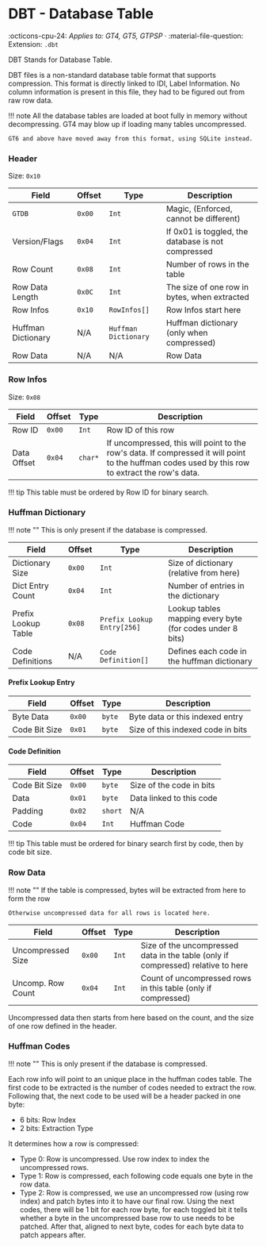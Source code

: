 # DBT - Database Table
:octicons-cpu-24: *Applies to: GT4, GT5, GTPSP* · :material-file-question: Extension: `.dbt`

DBT Stands for Database Table.

DBT files is a non-standard database table format that supports compression. This format is directly linked to IDI, Label Information. No column information is present in this file, they had to be figured out from raw row data.

!!! note
    All the database tables are loaded at boot fully in memory without decompressing. GT4 may blow up if loading many tables uncompressed.

    GT6 and above have moved away from this format, using SQLite instead.

### Header

Size: `0x10`

Field              | Offset         | Type                | Description                                          |
----------------   | ------------   | ----------          | --------------------------------------               |
`GTDB`             |  `0x00`        | `Int`               | Magic, (Enforced, cannot be different)               |
Version/Flags      |  `0x04`        | `Int`               | If 0x01 is toggled, the database is not compressed   |
Row Count          |  `0x08`        | `Int`               | Number of rows in the table                          |
Row Data Length    |  `0x0C`        | `Int`               | The size of one row in bytes, when extracted         |
Row Infos          |  `0x10`        | `RowInfos[]`        | Row Infos start here                                 |
Huffman Dictionary |  N/A           | `Huffman Dictionary`| Huffman dictionary (only when compressed)            |
Row Data           |  N/A           | N/A                 | Row Data                                             |

### Row Infos

Size: `0x08`

Field                  | Offset         | Type       | Description                            |
----------------       | -------------- | ---------- | -------------------------------------- |
Row ID                 |  `0x00`        | `Int`      | Row ID of this row                     |
Data Offset            |  `0x04`        | `char*`    | If uncompressed, this will point to the row's data. If compressed it will point to the huffman codes used by this row to extract the row's data. |

!!! tip
    This table must be ordered by Row ID for binary search.

### Huffman Dictionary

!!! note ""
    This is only present if the database is compressed.

Field              | Offset         | Type                      | Description                                               |
----------------   | ------------   | ----------                | --------------------------------------                    |
Dictionary Size    |  `0x00`        | `Int`                     | Size of dictionary (relative from here)                   |
Dict Entry Count   |  `0x04`        | `Int`                     | Number of entries in the dictionary                       |
Prefix Lookup Table|  `0x08`        | `Prefix Lookup Entry[256]`| Lookup tables mapping every byte (for codes under 8 bits) |
Code Definitions   | N/A            | `Code Definition[]`       | Defines each code in the huffman dictionary               |

#### Prefix Lookup Entry

Field              | Offset         | Type        | Description                                               |
----------------   | ------------   | ----------  | --------------------------------------                    |
Byte Data          |  `0x00`        | `byte`      | Byte data or this indexed entry                           |
Code Bit Size      |  `0x01`        | `byte`      | Size of this indexed code in bits                         |

#### Code Definition
Field              | Offset         | Type                      | Description                                               |
----------------   | ------------   | ----------                | --------------------------------------                    |
Code Bit Size      |  `0x00`        | `byte`                    | Size of the code in bits                                  |
Data               |  `0x01`        | `byte`                    | Data linked to this code                                  |
Padding            |  `0x02`        | `short`                   | N/A                                                       |
Code               |  `0x04`        | `Int`                     | Huffman Code                                              |

!!! tip
    This table must be ordered for binary search first by code, then by code bit size.

### Row Data
!!! note ""
    If the table is compressed, bytes will be extracted from here to form the row

    Otherwise uncompressed data for all rows is located here.

Field              | Offset         | Type                      | Description                                                                      |
----------------   | ------------   | ----------                | --------------------------------------                                           |
Uncompressed Size  |  `0x00`        | `Int`                     | Size of the uncompressed data in the table (only if compressed) relative to here |
Uncomp. Row Count  |  `0x04`        | `Int`                     | Count of uncompressed rows in this table (only if compressed)                    |

Uncompressed data then starts from here based on the count, and the size of one row defined in the header.

### Huffman Codes

!!! note ""
    This is only present if the database is compressed.

Each row info will point to an unique place in the huffman codes table. The first code to be extracted is the number of codes needed to extract the row.
Following that, the next code to be used will be a header packed in one byte:

- 6 bits: Row Index
- 2 bits: Extraction Type

It determines how a row is compressed:

* Type 0: Row is uncompressed. Use row index to index the uncompressed rows.
* Type 1: Row is compressed, each following code equals one byte in the row data.
* Type 2: Row is compressed, we use an uncompressed row (using row index) and patch bytes into it to have our final row.
  Using the next codes, there will be 1 bit for each row byte, for each toggled bit it tells whether a byte in the uncompressed base row to use needs to be patched.
  After that, aligned to next byte, codes for each byte data to patch appears after.
